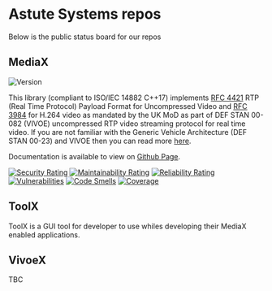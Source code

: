 # Astute Systems repos

Below is the public status board for our repos

## MediaX

![Version](https://Astute-Systems.github.io/MediaX/version.svg)

This library (compliant to ISO/IEC 14882 C++17) implements [RFC 4421](https://datatracker.ietf.org/doc/html/rfc4421) RTP (Real Time Protocol) Payload Format for Uncompressed Video and [RFC 3984](https://datatracker.ietf.org/doc/html/rfc3984) for H.264 video as mandated by the UK MoD as part of DEF STAN 00-082 (VIVOE) uncompressed RTP video streaming protocol for real time video. If you are not familiar with the Generic Vehicle Architecture (DEF STAN 00-23) and VIVOE then you can read more [here](https://en.wikipedia.org/wiki/Generic_Vehicle_Architecture).

Documentation is available to view on [Github Page](https://astute-systems.github.io/MediaX).

[![Security Rating](https://sonarcloud.io/api/project_badges/measure?project=Astute-Systems_MediaX&metric=security_rating&token=5c629e538c08ce4ac4d5d7a4cfc6e7e682c680f2)](https://sonarcloud.io/summary/new_code?id=Astute-Systems_MediaX)
[![Maintainability Rating](https://sonarcloud.io/api/project_badges/measure?project=Astute-Systems_MediaX&metric=sqale_rating&token=5c629e538c08ce4ac4d5d7a4cfc6e7e682c680f2)](https://sonarcloud.io/summary/new_code?id=Astute-Systems_MediaX)
[![Reliability Rating](https://sonarcloud.io/api/project_badges/measure?project=Astute-Systems_MediaX&metric=reliability_rating&token=5c629e538c08ce4ac4d5d7a4cfc6e7e682c680f2)](https://sonarcloud.io/summary/new_code?id=Astute-Systems_MediaX)
[![Vulnerabilities](https://sonarcloud.io/api/project_badges/measure?project=Astute-Systems_MediaX&metric=vulnerabilities&token=5c629e538c08ce4ac4d5d7a4cfc6e7e682c680f2)](https://sonarcloud.io/summary/new_code?id=Astute-Systems_MediaX)
[![Code Smells](https://sonarcloud.io/api/project_badges/measure?project=Astute-Systems_MediaX&metric=code_smells&token=5c629e538c08ce4ac4d5d7a4cfc6e7e682c680f2)](https://sonarcloud.io/summary/new_code?id=Astute-Systems_MediaX)
[![Coverage](https://sonarcloud.io/api/project_badges/measure?project=Astute-Systems_MediaX&metric=coverage&token=5c629e538c08ce4ac4d5d7a4cfc6e7e682c680f2)](https://sonarcloud.io/summary/new_code?id=Astute-Systems_MediaX)

## ToolX

ToolX is a GUI tool for developer to use whiles developing their MediaX enabled applications.

## VivoeX

TBC
